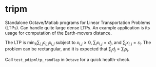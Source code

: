 # tripm

Standalone Octave/Matlab programs for Linear Transportation Problems (LTPs). Can handle quite large dense LTPs. An example application is its usage for computation of the Earth-movers distance.

The LTP is $\min_{X} \sum_{i,j} c_{i,j}x_{i,j}$ subject to $x_{i,j}\geq 0$, $\sum_i x_{i,j} = d_j$, and $\sum_j x_{i,j} = s_i$. The problem can be rectangular, and it is expected that $\sum_j d_j = \sum_i s_i$.

Call `test_pdipmltp_randlap` in `Octave` for a quick health-check.
